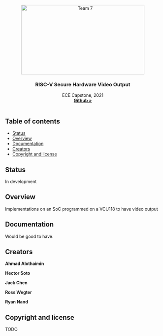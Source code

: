 <p align="center">
  <a href="https://d2l.pdx.edu/d2l/home/824935">
    <img src="https://www.pdx.edu/themes/custom/pdxd8/psulogo_horiz-spot.svg" alt="Team 7" width="400" height="225">
  </a>
</p>

<h3 align="center">RISC-V Secure Hardware Video Output</h3>

<p align="center">
  ECE Capstone, 2021
  <br>
  <a href="https://github.com/jackchen0226/ECE486-RISCV-sim/"><strong>Github »</strong></a>
  <br>
  <br>
</p>


## Table of contents

- [Status](#status)
- [Overview](#overview)
- [Documentation](#documentation)
- [Creators](#creators)
- [Copyright and license](#copyright-and-license)


## Status

In development

## Overview

Implementations on an SoC programmed on a VCU118 to have video output

## Documentation

Would be good to have.


## Creators

**Ahmad Alothaimin**

**Hector Soto**

**Jack Chen**

**Ross Wegter**

**Ryan Nand**

## Copyright and license

TODO
